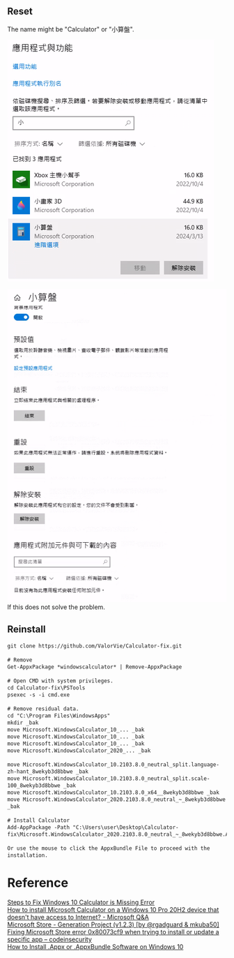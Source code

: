 ## Reset
The name might be "Calculator" or "小算盤".

![pic/1.png](pic/1.png)

![pic/2.png](pic/2.png)
If this does not solve the problem.

## Reinstall
```
git clone https://github.com/ValorVie/Calculator-fix.git

# Remove
Get-AppxPackage *windowscalculator* | Remove-AppxPackage

# Open CMD with system privileges.
cd Calculator-fix\PSTools
psexec -s -i cmd.exe

# Remove residual data.
cd "C:\Program Files\WindowsApps"
mkdir _bak
move Microsoft.WindowsCalculator_10_... _bak
move Microsoft.WindowsCalculator_10_... _bak
move Microsoft.WindowsCalculator_10_... _bak
move Microsoft.WindowsCalculator_2020_... _bak

move Microsoft.WindowsCalculator_10.2103.8.0_neutral_split.language-zh-hant_8wekyb3d8bbwe _bak
move Microsoft.WindowsCalculator_10.2103.8.0_neutral_split.scale-100_8wekyb3d8bbwe _bak
move Microsoft.WindowsCalculator_10.2103.8.0_x64__8wekyb3d8bbwe _bak
move Microsoft.WindowsCalculator_2020.2103.8.0_neutral_~_8wekyb3d8bbwe _bak

# Install Calculator
Add-AppPackage -Path "C:\Users\user\Desktop\Calculator-fix\Microsoft.WindowsCalculator_2020.2103.8.0_neutral_~_8wekyb3d8bbwe.AppxBundle"

Or use the mouse to click the AppxBundle File to proceed with the installation.
```

# Reference
[Steps to Fix Windows 10 Calculator is Missing Error](https://wethegeek.com/steps-to-fix-windows-10-calculator-is-missing-error/)  
[How to install Microsoft Calculator on a Windows 10 Pro 20H2 device that doesn't have access to Internet? - Microsoft Q&A](https://learn.microsoft.com/en-us/answers/questions/428962/how-to-install-microsoft-calculator-on-a-windows-1)  
[Microsoft Store - Generation Project (v1.2.3) [by @rgadguard & mkuba50]](https://store.rg-adguard.net/)  
[Fixing Microsoft Store error 0x80073cf9 when trying to install or update a specific app – codeinsecurity](https://codeinsecurity.wordpress.com/2021/12/01/fixing-microsoft-store-error-0x80073cf9-when-trying-to-install-or-update-a-specific-app/)  
[How to Install .Appx or .AppxBundle Software on Windows 10](https://www.howtogeek.com/285410/how-to-install-appx-or-appxbundle-software-on-windows-10/)  